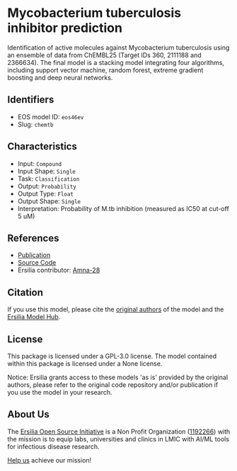 # Mycobacterium tuberculosis inhibitor prediction

Identification of active molecules against Mycobacterium tuberculosis using an ensemble of data from ChEMBL25 (Target IDs 360, 2111188 and 2366634). The final model is a stacking model integrating four algorithms, including support vector machine, random forest, extreme gradient boosting and deep neural networks.

## Identifiers

* EOS model ID: `eos46ev`
* Slug: `chemtb`

## Characteristics

* Input: `Compound`
* Input Shape: `Single`
* Task: `Classification`
* Output: `Probability`
* Output Type: `Float`
* Output Shape: `Single`
* Interpretation: Probability of M.tb inhibition (measured as IC50 at cut-off 5 uM)

## References

* [Publication](https://academic.oup.com/bib/article-abstract/22/5/bbab068/6209685)
* [Source Code](http://cadd.zju.edu.cn/chemtb/)
* Ersilia contributor: [Amna-28](https://github.com/Amna-28)

## Citation

If you use this model, please cite the [original authors](https://academic.oup.com/bib/article-abstract/22/5/bbab068/6209685) of the model and the [Ersilia Model Hub](https://github.com/ersilia-os/ersilia/blob/master/CITATION.cff).

## License

This package is licensed under a GPL-3.0 license. The model contained within this package is licensed under a None license.

Notice: Ersilia grants access to these models 'as is' provided by the original authors, please refer to the original code repository and/or publication if you use the model in your research.

## About Us

The [Ersilia Open Source Initiative](https://ersilia.io) is a Non Profit Organization ([1192266](https://register-of-charities.charitycommission.gov.uk/charity-search/-/charity-details/5170657/full-print)) with the mission is to equip labs, universities and clinics in LMIC with AI/ML tools for infectious disease research.

[Help us](https://www.ersilia.io/donate) achieve our mission!